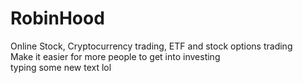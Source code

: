 # RobinHood
Online Stock, Cryptocurrency trading, ETF and stock options trading</br>
Make it easier for more people to get into investing</br>
typing some new text lol</br>